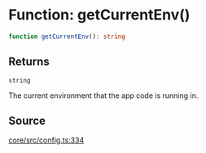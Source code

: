 # Function: getCurrentEnv()

```ts
function getCurrentEnv(): string
```

## Returns

`string`

The current environment that the app code is running in.

## Source

[core/src/config.ts:334](https://github.com/firebase/genkit/blob/2b0be364306d92a8e7d13efc2da4fb04c1d21e29/js/core/src/config.ts#L334)
